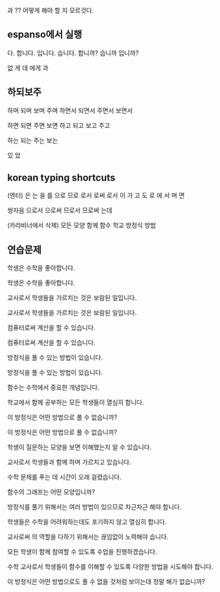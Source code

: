 과 ?? 어떻게 해야 할 지 모르것다.



## espanso에서 실행

다. 합니다. 입니다. 습니다. 합니까? 습니까 입니까? 

없 게 데 에게 과


## 하되보주

하며 되며 보며 주며 하면서 되면서 주면서 보면서 

하면 되면 주면 보면 하고 되고 보고 주고

하는 되는 주는 보는 

있 었

## korean typing shortcuts

(엔터) 은 는 을 를 으로 므로 로서 로써 로서 이 가 고 도 로 에 서 며 면 

쌍자음
으로서 으로써 므로서 므로써 는데 

(카라비너에서 삭제) 모든 모양 함께 함수 학교 방정식 방법

## 연습문제

학생은 수학을 좋아합니다. 

학생은 수학을 좋아합니다. 

교사로서 학생들을 가르치는 것은 보람된 일입니다. 

교사로서 학생들을 가르치는 것은 보람된 일입니다. 

컴퓨터로써 계산을 할 수 있습니다. 

컴퓨터로써 계산을 할 수 있습니다. 

방정식을 풀 수 있는 방법이 있습니다. 

방정식을 풀 수 있는 방법이 있습니다.

함수는 수학에서 중요한 개념입니다. 

학교에서 함께 공부하는 모든 학생들이 열심히 합니다. 

이 방정식은 어떤 방법으로 풀 수 없습니까? 

이 방정식은 어떤 방법으로 풀 수 없습니까? 

학생이 질문하는 모양을 보면 이해했는지 알  수 있습니다.

교사로서 학생들과 함께 하며 가르치고 있습니다. 

수학 문제를 푸는 데 시간이 오래 걸렸습니다. 

함수의 그래프는 어떤 모양입니까?

방정식를 풀기 위해서는 여러 방법이 있으므로 차근차근 해야 합니다. 

학생들은 수학을 어려워하는데도 포기하지 않고 열심히 합니다. 

교사로써 의 역할을 다하기 위해서는 끊임없이 노력해야 습니다.

모든 학생이 함께 참여할 수 있도록 수업을 진행하겠습니다. 

수학 교사로서 학생들이 함수를 이해할 수 있도록 다양한 방법을 시도해야 합니다. 

이 방정식은 어떤 방법으로도 풀 수 없을 것처럼 보이는데 정말 해가 없습니까? 

